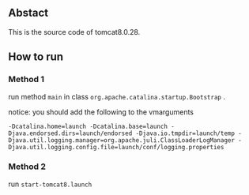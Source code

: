## Abstact
This is the source code of tomcat8.0.28.

## How to run

### Method 1

run method `main` in class `org.apache.catalina.startup.Bootstrap` .

notice: you should add the following to the vmarguments

`
-Dcatalina.home=launch -Dcatalina.base=launch -Djava.endorsed.dirs=launch/endorsed -Djava.io.tmpdir=launch/temp -Djava.util.logging.manager=org.apache.juli.ClassLoaderLogManager -Djava.util.logging.config.file=launch/conf/logging.properties
`

### Method 2
run `start-tomcat8.launch`
